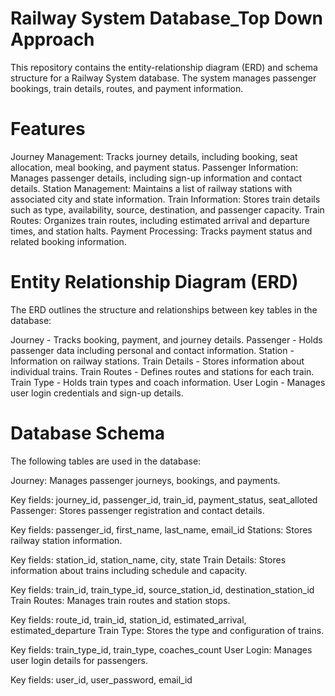 
# Railway System Database_Top Down Approach

This repository contains the entity-relationship diagram (ERD) and schema structure for a Railway System database. The system manages passenger bookings, train details, routes, and payment information.

# Features

Journey Management: Tracks journey details, including booking, seat allocation, meal booking, and payment status. Passenger Information: Manages passenger details, including sign-up information and contact details. Station Management: Maintains a list of railway stations with associated city and state information. Train Information: Stores train details such as type, availability, source, destination, and passenger capacity. Train Routes: Organizes train routes, including estimated arrival and departure times, and station halts. Payment Processing: Tracks payment status and related booking information.

# Entity Relationship Diagram (ERD)

The ERD outlines the structure and relationships between key tables in the database:

Journey - Tracks booking, payment, and journey details. Passenger - Holds passenger data including personal and contact information. Station - Information on railway stations. Train Details - Stores information about individual trains. Train Routes - Defines routes and stations for each train. Train Type - Holds train types and coach information. User Login - Manages user login credentials and sign-up details.

# Database Schema

The following tables are used in the database:

Journey: Manages passenger journeys, bookings, and payments.

Key fields: journey_id, passenger_id, train_id, payment_status, seat_alloted Passenger: Stores passenger registration and contact details.

Key fields: passenger_id, first_name, last_name, email_id Stations: Stores railway station information.

Key fields: station_id, station_name, city, state Train Details: Stores information about trains including schedule and capacity.

Key fields: train_id, train_type_id, source_station_id, destination_station_id Train Routes: Manages train routes and station stops.

Key fields: route_id, train_id, station_id, estimated_arrival, estimated_departure Train Type: Stores the type and configuration of trains.

Key fields: train_type_id, train_type, coaches_count User Login: Manages user login details for passengers.

Key fields: user_id, user_password, email_id
